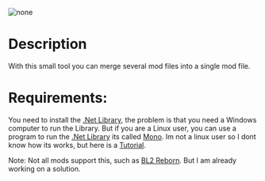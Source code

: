 ![none](https://img.shields.io/static/v1?label=Release&message=v1.0.4&color=red)

# Description

With this small tool you can merge several mod files into a single mod file.

# Requirements:

You need to install the [.Net Library](https://dotnet.microsoft.com/download), the problem is that you need a Windows computer to run the Library.
But if you are a Linux user, you can use a program to run the [.Net Library](https://dotnet.microsoft.com/download) its called [Mono](https://www.mono-project.com/docs/getting-started/install/linux/). Im not a linux user so I dont know how its works, but here is a [Tutorial](https://www.linux.com/news/running-net-applications-linux-mono/).

Note: Not all mods support this, such as [BL2 Reborn](https://www.nexusmods.com/borderlands2/mods/115/). But I am already working on a solution.
